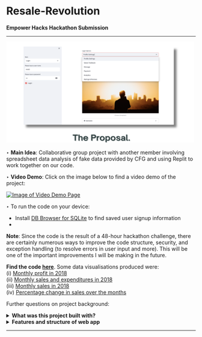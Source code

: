 # Resale-Revolution
**Empower Hacks Hackathon Submission** 

--- 
<img src="Images/thumbnail.png" width="500" height="270" />

‣ **Main Idea**: Collaborative group project with another member involving spreadsheet data analysis of fake data provided by CFG and using Replit to work together on our code. 

‣ **Video Demo**: Click on the image below to find a video demo of the project: 

[![Image of Video Demo Page](Images/youtube_thumbnail.png)](https://youtu.be/G94IZ57-uKc)

‣ To run the code on your device:  
- Install [DB Browser for SQLite](https://sqlitebrowser.org/) to find saved user signup information
- 

**Note**: Since the code is the result of a 48-hour hackathon challenge, there are certainly numerous ways to improve the code structure, security, and exception handling (to resolve errors in user input and more). This will be one of the important improvements I will be making in the future.

**Find the code [here](https://github.com/V-Mayya/python-sales-data-analysis/blob/main/code.py)**. Some data visualisations produced were: <br/>
(i) [Monthly profit in 2018](https://github.com/V-Mayya/python-sales-data-analysis/blob/main/monthly%20profits.png)<br/>
(ii) [Monthly sales and expenditures in 2018](https://github.com/V-Mayya/python-sales-data-analysis/blob/main/monthly%20sales%20and%20expenditures.png)<br/>
(iii) [Monthly sales in 2018](https://github.com/V-Mayya/python-sales-data-analysis/blob/main/monthly%20sales.png)<br/>
(iv) [Percentage change in sales over the months](https://github.com/V-Mayya/python-sales-data-analysis/blob/main/Percentage_change_in_sales.png)

Further questions on project background: <br/> 

<details close>
<summary><b>What was this project built with?</b></summary>
<br>
Coded from scratch and primarily used Python and Streamlit. Some packages used include numpy, pandas, matplotlib (and others such as time and random). Used SQLite to build a database to store user signup information and use it on other pages in the web app. Also used the os module as part of this. Incorporated a bit of HTML to make a few changes to the default structure. Started with a basic web app structure and then added further details. Coded in Visual Code.  
</details>

<details close>
<summary><b>Features and structure of web app</b></summary>
<br>
... 
</details>

--- 

